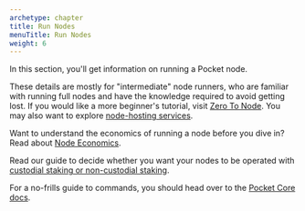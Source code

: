 ```yaml
---
archetype: chapter
title: Run Nodes
menuTitle: Run Nodes
weight: 6
---
```



In this section, you'll get information on running a Pocket node.

These details are mostly for "intermediate" node runners, who are familiar with running full nodes and have the knowledge required to avoid getting lost. If you would like a more beginner's tutorial, visit [Zero To Node](tutorials/zero-to-node/README.md). You may also want to explore [node-hosting services](hosting-services.md).

Want to understand the economics of running a node before you dive in? Read about [Node Economics](../learn/economics/nodes.md).

Read our guide to decide whether you want your nodes to be operated with [custodial staking or non-custodial staking](staking.md).

For a no-frills guide to commands, you should head over to the [Pocket Core docs](https://docs.pokt.network/core/).
